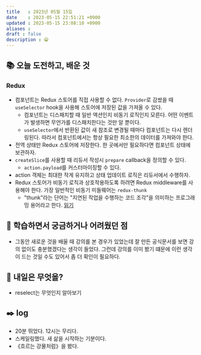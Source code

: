 ```yaml
---
title   : 2023년 05월 15일 
date    : 2023-05-15 22:51:21 +0900
updated : 2023-05-15 23:08:10 +0900
aliases : 
draft : false
description : 😁
---
```


## 📚 오늘 도전하고, 배운 것

### Redux

- 컴포넌트는 Redux 스토어를 직접 사용할 수 없다. `Provider`로 감쌌을 때 `useSelector` hook을 사용해 스토어에 저장된 값을 가져올 수 있다.
  - 컴포넌트는 디스패치할 때 일반 액션인지 비동기 로직인지 모른다. 어떤 이벤트가 발생하면 무언가를 디스패치한다는 것만 알 뿐이다.
  - `useSelector`에서 반환된 값이 새 참조로 변경될 때마다 컴포넌트는 다시 렌더링된다. 따라서 컴포넌트에서는 항상 필요한 최소한의 데이터를 가져와야 한다.
- 전역 상태만 Redux 스토어에 저장한다. 한 곳에서만 필요하다면 컴포넌트 상태에 보관하자.
- `createSlice`를 사용할 때 리듀서 작성시 `prepare` callback을 정의할 수 있다.
  - `action.payload`를 커스터마이징할 수 있다.
- action 객체는 최대한 작게 유지하고 상태 업데이트 로직은 리듀서에서 수행하자. 
- Redux 스토어가 비동기 로직과 상호작용하도록 하려면 Redux middleware를 사용해야 한다. 가장 일반적인 비동기 미들웨어는 `redux-thunk`
  - "thunk"라는 단어는 "지연된 작업을 수행하는 코드 조각"을 의미하는 프로그래밍 용어라고 한다. [읽기](https://daveceddia.com/what-is-a-thunk/)

## 🤔 학습하면서 궁금하거나 어려웠던 점

- 그동안 새로운 것을 배울 때 강의를 본 경우가 있었는데 잘 만든 공식문서를 보면 강의 없이도 충분했겠다는 생각이 들었다. 그런데 강의를 이미 봤기 떄문에 이런 생각이 드는 것일 수도 있어서 좀 더 확인이 필요하다.

## 🌅 내일은 무엇을?

- reselect는 무엇인지 알아보기

## ✒️ log
- 20분 뛰었다. 12시는 무리다.
- 스케일링했다. 새 삶을 시작하는 기분이다.
- 《흐르는 강물처럼》을 봤다.

